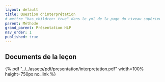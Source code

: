 ```yaml
---
layout: default
title: Question d'interprétation
# mettre "has_children: true" dans le yml de la page du niveau supérieur
parent: Méthode
grand_parent: Présentation HLP
nav_order: 1
published: true
---
```

## Documents de la leçon
{% pdf "../../assets/pdf/presentation/interpretation.pdf" width=100% height=750px no_link %}
